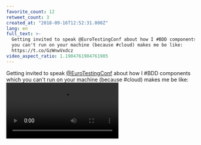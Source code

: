 ```yaml
---
favorite_count: 12
retweet_count: 3
created_at: "2018-09-16T12:52:31.000Z"
lang: en
full_text: >-
  Getting invited to speak @EuroTestingConf about how I #BDD components which
  you can't run on your machine (because #cloud) makes me be like:
  https://t.co/GzWnwVxdcz
video_aspect_ratio: 1.1904761904761905
---
```


Getting invited to speak [@EuroTestingConf](https://twitter.com/EuroTestingConf)
about how I #BDD components which you can't run on your machine (because #cloud)
makes me be like:
![Embedded Video](https://twitter-media-coderbyheart.s3.eu-north-1.amazonaws.com/1041308853080678400-DnN44G0XcAES5dZ.mp4)
